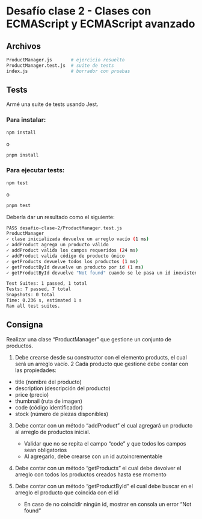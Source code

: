 # Desafío clase 2 - Clases con ECMAScript y ECMAScript avanzado

## Archivos

```bash
ProductManager.js       # ejercicio resuelto
ProductManager.test.js  # suite de tests
index.js                # borrador con pruebas
```

## Tests

Armé una suite de tests usando Jest.

### Para instalar:

```bash
npm install
```

o

```bash
pnpm install
```

### Para ejecutar tests:

```bash
npm test
```

o

```bash
pnpm test
```

Debería dar un resultado como el siguiente:

```bash
PASS desafio-clase-2/ProductManager.test.js
ProductManager
✓ clase inicializada devuelve un arreglo vacío (1 ms)
✓ addProduct agrega un producto válido
✓ addProduct valida los campos requeridos (24 ms)
✓ addProduct valida código de producto único
✓ getProducts devuelve todos los productos (1 ms)
✓ getProductById devuelve un producto por id (1 ms)
✓ getProductById devuelve "Not found" cuando se le pasa un id inexistente (1 ms)

Test Suites: 1 passed, 1 total
Tests: 7 passed, 7 total
Snapshots: 0 total
Time: 0.236 s, estimated 1 s
Ran all test suites.
```

## Consigna

Realizar una clase “ProductManager” que gestione un conjunto de productos.

1. Debe crearse desde su constructor con el elemento products, el cual será un arreglo vacío.
   2 Cada producto que gestione debe contar con las propiedades:

- title (nombre del producto)
- description (descripción del producto)
- price (precio)
- thumbnail (ruta de imagen)
- code (código identificador)
- stock (número de piezas disponibles)

3. Debe contar con un método “addProduct” el cual agregará un producto al arreglo de productos inicial.

   - Validar que no se repita el campo “code” y que todos los campos sean obligatorios
   - Al agregarlo, debe crearse con un id autoincrementable

4. Debe contar con un método “getProducts” el cual debe devolver el arreglo con todos los productos creados hasta ese momento

5. Debe contar con un método “getProductById” el cual debe buscar en el arreglo el producto que coincida con el id
   - En caso de no coincidir ningún id, mostrar en consola un error “Not found”
